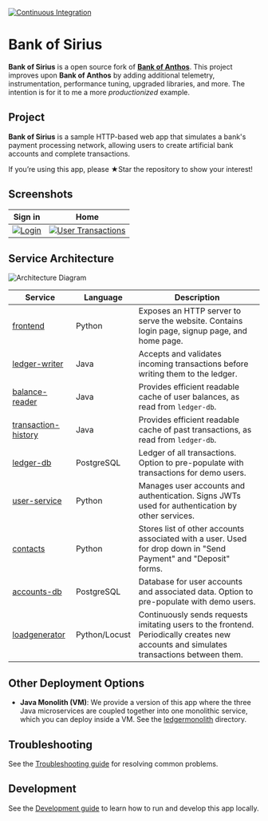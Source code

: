 [![Continuous Integration](https://github.com/nginxinc/bank-of-sirius/actions/workflows/ci.yaml/badge.svg)](https://github.com/nginxinc/bank-of-sirius/actions/workflows/ci.yaml)

# Bank of Sirius


**Bank of Sirius** is a open source fork of [**Bank of Anthos**](https://github.com/nginxinc/bank-of-anthos). This project
improves upon **Bank of Anthos** by adding additional telemetry, instrumentation, performance tuning, upgraded libraries, and more.
The intention is for it to me a more *productionized* example.

## Project


**Bank of Sirius** is a sample HTTP-based web app that simulates a bank's payment processing network, allowing users to create artificial bank accounts and complete transactions.

If you’re using this app, please ★Star the repository to show your interest!


## Screenshots

| Sign in                                                                                                        | Home                                                                                                    |
| ----------------------------------------------------------------------------------------------------------------- | ------------------------------------------------------------------------------------------------------------------ |
| [![Login](./docs/login.png)](./docs/login.png) | [![User Transactions](./docs/transactions.png)](./docs/transactions.png) |


## Service Architecture

![Architecture Diagram](./docs/architecture.png)

| Service                                          | Language      | Description                                                                                                                                  |
| ------------------------------------------------ | ------------- | -------------------------------------------------------------------------------------------------------------------------------------------- |
| [frontend](./src/frontend)                       | Python        | Exposes an HTTP server to serve the website. Contains login page, signup page, and home page.                                                |
| [ledger-writer](./src/ledgerwriter)              | Java          | Accepts and validates incoming transactions before writing them to the ledger.                                                               |
| [balance-reader](./src/balancereader)            | Java          | Provides efficient readable cache of user balances, as read from `ledger-db`.                                                                |
| [transaction-history](./src/transactionhistory)  | Java          | Provides efficient readable cache of past transactions, as read from `ledger-db`.                                                            |
| [ledger-db](./src/ledger-db)                     | PostgreSQL | Ledger of all transactions. Option to pre-populate with transactions for demo users.                                                         |
| [user-service](./src/userservice)                | Python        | Manages user accounts and authentication. Signs JWTs used for authentication by other services.                                              |
| [contacts](./src/contacts)                       | Python        | Stores list of other accounts associated with a user. Used for drop down in "Send Payment" and "Deposit" forms. |
| [accounts-db](./src/accounts-db)                 | PostgreSQL | Database for user accounts and associated data. Option to pre-populate with demo users.                                                      |
| [loadgenerator](./src/loadgenerator)             | Python/Locust | Continuously sends requests imitating users to the frontend. Periodically creates new accounts and simulates transactions between them.      |


## Other Deployment Options

- **Java Monolith (VM)**: We provide a version of this app where the three Java microservices are coupled together into one monolithic service, which you can deploy inside a VM. See the [ledgermonolith](./src/ledgermonolith) directory.

## Troubleshooting

See the [Troubleshooting guide](./docs/troubleshooting.md) for resolving common problems.

## Development

See the [Development guide](./docs/development.md) to learn how to run and develop this app locally.


